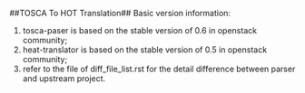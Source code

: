 ##TOSCA To HOT Translation##
Basic version information:
1. tosca-paser is based on the stable version of 0.6 in openstack community;
2. heat-translator is based on the stable version of 0.5 in openstack community;
3. refer to the file of diff_file_list.rst for the detail difference between parser and upstream project.
